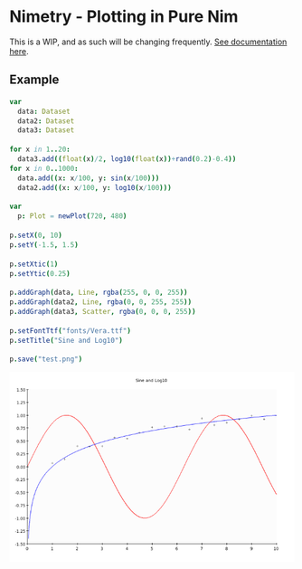 # Nimetry - Plotting in Pure Nim

This is a WIP, and as such will be changing frequently. [See documentation here](https://ijneb.github.io/nimetry/).

## Example

```nim
var
  data: Dataset
  data2: Dataset
  data3: Dataset

for x in 1..20:
  data3.add((float(x)/2, log10(float(x))+rand(0.2)-0.4))
for x in 0..1000:
  data.add((x: x/100, y: sin(x/100)))
  data2.add((x: x/100, y: log10(x/100)))

var
  p: Plot = newPlot(720, 480)

p.setX(0, 10)
p.setY(-1.5, 1.5)

p.setXtic(1)
p.setYtic(0.25)

p.addGraph(data, Line, rgba(255, 0, 0, 255))
p.addGraph(data2, Line, rgba(0, 0, 255, 255))
p.addGraph(data3, Scatter, rgba(0, 0, 0, 255))

p.setFontTtf("fonts/Vera.ttf")
p.setTitle("Sine and Log10")

p.save("test.png")
```

![output](examples/test.png)
